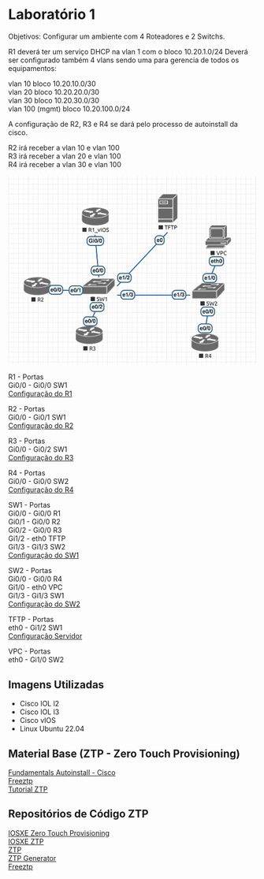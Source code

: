 # Laboratório 1

Objetivos:
Configurar um ambiente com 4 Roteadores e 2 Switchs.

R1 deverá ter um serviço DHCP na vlan 1 com o bloco 10.20.1.0/24
Deverá ser configurado também 4 vlans sendo uma para gerencia de todos os equipamentos:

vlan 10 bloco 10.20.10.0/30\
vlan 20 bloco 10.20.20.0/30\
vlan 30 bloco 10.20.30.0/30\
vlan 100 (mgmt) bloco 10.20.100.0/24

A configuração de R2, R3 e R4 se dará pelo processo de autoinstall da cisco.

R2 irá receber a vlan 10 e vlan 100\
R3 irá receber a vlan 20 e vlan 100\
R4 irá receber a vlan 30 e vlan 100


![Topologia 1](images/topologia_1.png)

R1 - Portas\
Gi0/0 - Gi0/0 SW1\
[Configuração do R1](config-R1.txt)

R2 - Portas\
Gi0/0 - Gi0/1 SW1\
[Configuração do R2](r2-confg)

R3 - Portas\
Gi0/0 - Gi0/2 SW1\
[Configuração do R3](r3-confg)

R4 - Portas\
Gi0/0 - Gi0/0 SW2\
[Configuração do R4](r4-confg)

SW1 - Portas\
Gi0/0 - Gi0/0 R1\
Gi0/1 - Gi0/0 R2\
Gi0/2 - Gi0/0 R3\
Gi1/2 - eth0 TFTP\
Gi1/3 - Gi1/3 SW2\
[Configuração do SW1](config-SW1.txt)

SW2 - Portas\
Gi0/0 - Gi0/0 R4\
Gi1/0 - eth0 VPC\
Gi1/3 - Gi1/3 SW1\
[Configuração do SW2](config-SW2.txt)

TFTP - Portas\
eth0 - Gi1/2 SW1\
[Configuração Servidor](Server1.md)

VPC - Portas\
eth0 - Gi1/0 SW2

## Imagens Utilizadas
- Cisco IOL l2
- Cisco IOL l3
- Cisco vIOS
- Linux Ubuntu 22.04

## Material Base (ZTP - Zero Touch Provisioning)

[Fundamentals Autoinstall - Cisco](https://www.cisco.com/c/en/us/td/docs/ios-xml/ios/fundamentals/configuration/15mt/fundamentals-15-mt-book/cf-autoinstall.html)\
[Freeztp](https://packetpushers.net/blog/freeztp/)\
[Tutorial ZTP](https://networklore.com/ztp-tutorial/introduction/)

## Repositórios de Código ZTP
[IOSXE Zero Touch Provisioning](https://github.com/jeremycohoe/IOSXE-Zero-Touch-Provisioning)\
[IOSXE ZTP](https://github.com/cisco-ie/IOSXE_ZTP)\
[ZTP](https://github.com/tdorssers/ztp)\
[ZTP Generator](https://github.com/consentfactory/ztpgenerator)\
[Freeztp](https://github.com/PackeTsar/freeztp/tree/latest)